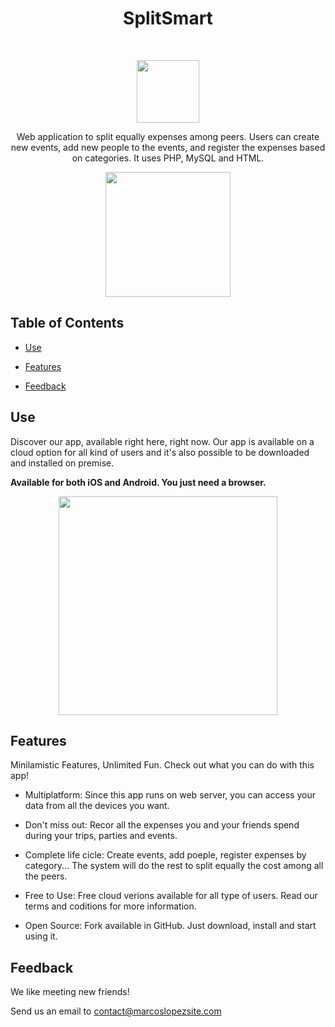 

<h1 align="center"> SplitSmart </h1> <br>

<p align="center">
  <a>
    <img alt="" title="" src="https://marcoslopezsite.com/apps/todolistapp/app/images/favicon.png" width="100">
  </a>
</p>

<p align="center">
  Web application to split equally expenses among peers. Users can create new events, add new people to the events, and register the expenses based on categories. It uses PHP, MySQL and HTML.
</p>

<p align="center">
  <a href="https://marcoslopezsite.com/apps/todolistapp/landing/">
    <img alt="" title="" src="https://marcoslopezsite.com/apps/splitsmart/img/favicon.png" width="200">
  </a>
</p>

 

## Table of Contents
 

- [Use](#Use)

- [Features](#features)

- [Feedback](#feedback)



## Use

 
Discover our app, available right here, right now.
Our app is available on a cloud option for all kind of users and it's also possible to be downloaded and installed on premise.

**Available for both iOS and Android. You just need a browser.**

<p align="center">
  <img src = "https://marcoslopezsite.com/apps/splitsmart/screens.png" width=350>
</p>

 

## Features

Minilamistic Features, Unlimited Fun. Check out what you can do with this app!

* Multiplatform: 
Since this app runs on web server, you can access your data from all the devices you want.

* Don't miss out: 
Recor all the expenses you and your friends spend during your trips, parties and events.

* Complete life cicle: 
Create events, add poeple, register expenses by category... The system will do the rest to split equally the cost among all the peers.

* Free to Use: 
Free cloud verions available for all type of users. Read our terms and coditions for more information.

* Open Source: 
Fork available in GitHub. Just download, install and start using it.

 

## Feedback

We like meeting new friends!

Send us an email to contact@marcoslopezsite.com


